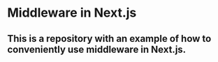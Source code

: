 # Middleware in Next.js

## This is a repository with an example of how to conveniently use middleware in Next.js.
